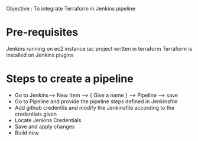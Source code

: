 Objective : To integrate Terraform in Jenkins pipeline

# Pre-requisites

Jenkins running on ec2 instance
iac project written in terraform
Terraform is installed on Jenkins plugins

# Steps to create a pipeline
- Go to Jenkins--> New Item --> { Give a name } --> Pipeline --> save
- Go to Pipeline and provide the pipeline steps defined in Jenkinsfile
- Add github credentils and modify the Jenkinsfile according to the credentials given
-  Locate Jenkins Credentials
- Save and apply changes
- Build now



